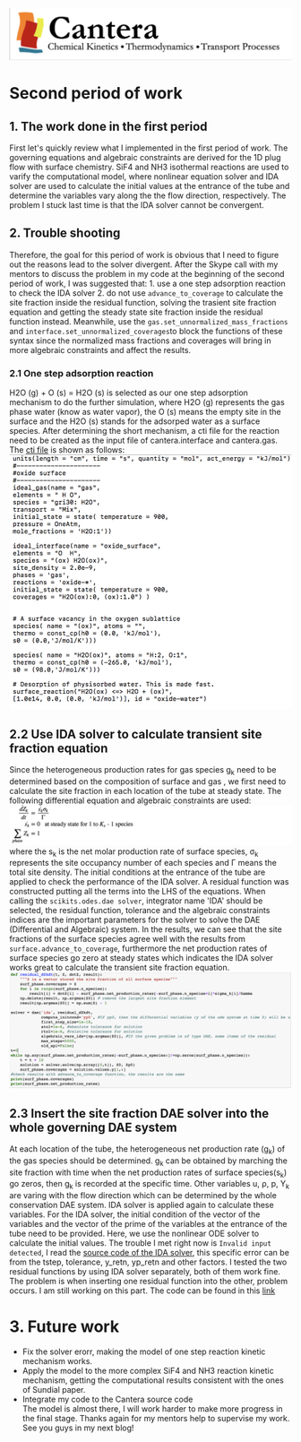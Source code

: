 ![alt text](https://github.com/yuj056/yuj056.github.io/blob/master/_posts/Screen%20Shot%202018-06-12%20at%2010.51.39%20AM.png)
# Second period of work
## 1. The work done in the first period
First let's quickly review what I implemented in the first period of work. The governing equations and algebraic constraints are derived for the 1D plug flow with surface chemistry. SiF4 and NH3 isothermal reactions are used to varify the computational model, where nonlinear equation solver and IDA solver are used to calculate the initial values at the entrance of the tube and determine the variables vary along the the flow direction, respectively. The problem I stuck last time is that the IDA solver cannot be convergent.
## 2. Trouble shooting
Therefore, the goal for this period of work is obvious that I need to figure out the reasons lead to the solver divergent. After the Skype call with my mentors to discuss the problem in my code at the beginning of the second period of work, I was suggested that: 1. use a one step adsorption reaction to check the IDA solver 2. do not use `advance_to_coverage` to calculate the site fraction inside the residual function, solving the trasient site fraction equation and getting the steady state site fraction inside the residual function instead. Meanwhile, use the `gas.set_unnormalized_mass_fractions` and `interface.set_unnormalized_coverages`to block the functions of these syntax since the normalized mass fractions and coverages will bring in more algebraic constraints and affect the results.
### 2.1 One step  adsorption reaction
H2O (g) + O (s) = H2O (s) is selected as our one step adsorption mechanism to do the further simulation, where H2O (g) represents the gas phase water (know as water vapor), the O (s) means the empty site in the surface and the H2O (s) stands for the adsorped water as a surface species. After determining the short mechanism, a cti file for the reaction need to be created as the input file of cantera.interface and cantera.gas. The [cti file](https://github.com/yuj056/yuj056.github.io/blob/master/model/small_mec.cti) is shown as follows:
![alt text](https://github.com/yuj056/yuj056.github.io/blob/master/_posts/cti.png)
## 2.2 Use IDA solver to calculate transient site fraction equation
Since the heterogeneous production rates for gas species g<sub>k</sub> need to be determined based on the composition of surface and gas , we first need to calculate the site fraction in each location of the tube at steady state. The following differential equation and algebraic constraints are used:
![alt text](https://github.com/yuj056/yuj056.github.io/blob/master/_posts/eq.png)
where the s<sub>k</sub> is the net molar production rate of surface species, &sigma;<sub>k</sub> represents the site occupancy number of each species and &Gamma; means the total site density.
The initial conditions at the entrance of the tube are applied to check the performance of the IDA solver. A residual function was constructed putting all the terms into the LHS of the equations. When calling the `scikits.odes.dae solver`, integrator name 'IDA' should be selected, the residual function, tolerance and the algebraic constraints indices are the important parameters for the solver to solve the DAE (Differential and Algebraic) system. In the results, we can see that the site fractions of the surface species agree well with the results from `surface.advance_to_coverage`, furthermore the net production rates of surface species go zero at steady states which indicates the IDA solver works great to calculate the transient site fraction equation.
![alt text](https://github.com/yuj056/yuj056.github.io/blob/master/zk.png)
## 2.3 Insert the site fraction DAE solver into the whole governing DAE system 
At each location of the tube, the heterogeneous net production rate (g<sub>k</sub>) of the gas species should be determined. g<sub>k</sub> can be obtained by marching the site fraction with time when the net production rates of surface species(s<sub>k</sub>) go zeros, then g<sub>k</sub> is recorded at the specific time. Other variables u, &rho;, p, Y<sub>k</sub> are varing with the flow direction which can be determined by the whole conservation DAE system. IDA solver is applied again to calculate these variables. For the IDA solver, the initial condition of the vector of the variables and the vector of the prime of the variables at the entrance of the tube need to be provided. Here, we use the nonlinear ODE solver to calculate the initial values. The trouble I met right now is `Invalid input detected`, I read the [source code of the IDA solver](https://github.com/bmcage/odes/blob/master/scikits/odes/sundials/ida.pyx), this specific error can be from the tstep, tolerance, y_retn, yp_retn and other factors. I tested the two residual functions by using IDA solver separately, both of them work fine. The problem is when inserting one residual function into the other, problem occurs. I am still working on this part. The code can be found in this [link](https://github.com/yuj056/yuj056.github.io/blob/master/model/H2O%2BO.ipynb)
# 3. Future work
* Fix the solver erorr, making the model of one step reaction kinetic mechanism works.
* Apply the model to the more complex SiF4 and NH3 reaction kinetic mechanism, getting the computational results consistent with the ones of Sundial paper.
* Integrate my code to the Cantera source code<br>
The model is almost there, I will work harder to make more progress in the final stage. Thanks again for my mentors help to supervise my work. See you guys in my next blog!


